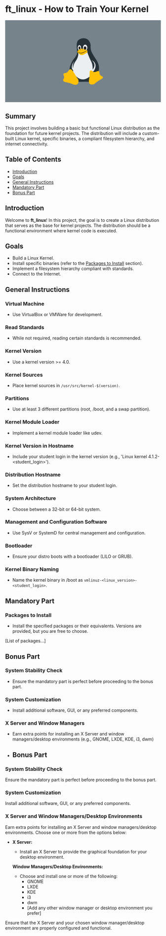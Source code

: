 # ft_linux - How to Train Your Kernel

![Wallpaper](wallpaper.jpg)

## Summary

This project involves building a basic but functional Linux distribution as the foundation for future kernel projects. The distribution will include a custom-built Linux kernel, specific binaries, a compliant filesystem hierarchy, and internet connectivity.

## Table of Contents

- [Introduction](#introduction)
- [Goals](#goals)
- [General Instructions](#general-instructions)
- [Mandatory Part](#mandatory-part)
- [Bonus Part](#bonus-part)

## Introduction

Welcome to **ft_linux**! In this project, the goal is to create a Linux distribution that serves as the base for kernel projects. The distribution should be a functional environment where kernel code is executed.

## Goals

- Build a Linux Kernel.
- Install specific binaries (refer to the [Packages to Install](#mandatory-part) section).
- Implement a filesystem hierarchy compliant with standards.
- Connect to the Internet.

## General Instructions

### Virtual Machine

- Use VirtualBox or VMWare for development.

### Read Standards

- While not required, reading certain standards is recommended.

### Kernel Version

- Use a kernel version >= 4.0.

### Kernel Sources

- Place kernel sources in `/usr/src/kernel-$(version)`.

### Partitions

- Use at least 3 different partitions (root, /boot, and a swap partition).

### Kernel Module Loader

- Implement a kernel module loader like udev.

### Kernel Version in Hostname

- Include your student login in the kernel version (e.g., 'Linux kernel 4.1.2-<student_login>').

### Distribution Hostname

- Set the distribution hostname to your student login.

### System Architecture

- Choose between a 32-bit or 64-bit system.

### Management and Configuration Software

- Use SysV or SystemD for central management and configuration.

### Bootloader

- Ensure your distro boots with a bootloader (LILO or GRUB).

### Kernel Binary Naming

- Name the kernel binary in /boot as `vmlinuz-<linux_version>-<student_login>`.

## Mandatory Part

### Packages to Install

- Install the specified packages or their equivalents. Versions are provided, but you are free to choose.

[List of packages...]

## Bonus Part

### System Stability Check

- Ensure the mandatory part is perfect before proceeding to the bonus part.

### System Customization

- Install additional software, GUI, or any preferred components.

### X Server and Window Managers

- Earn extra points for installing an X Server and window managers/desktop environments (e.g., GNOME, LXDE, KDE, i3, dwm)
- ## Bonus Part

### System Stability Check

Ensure the mandatory part is perfect before proceeding to the bonus part.

### System Customization

Install additional software, GUI, or any preferred components.

### X Server and Window Managers/Desktop Environments

Earn extra points for installing an X Server and window managers/desktop environments. Choose one or more from the options below:

- **X Server:**
  - Install an X Server to provide the graphical foundation for your desktop environment.
  
  **Window Managers/Desktop Environments:**
  - Choose and install one or more of the following:
    - GNOME
    - LXDE
    - KDE
    - i3
    - dwm
    - [Add any other window manager or desktop environment you prefer]

Ensure that the X Server and your chosen window manager/desktop environment are properly configured and functional.
